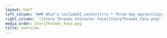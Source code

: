 ```yaml
---
layout: half
left_column: "### What's included{.center}\r\n * Three day masterclass that will go deep into one topic for the whole weekend\r\n * 4 one-hour sessions on common issues that relate to characters in fiction\r\n * Daily critique groups + feedback on the first 10 pages of your manuscript\r\n * Lots of time for writing while connecting with other writers\r\n \r\nBecause our Unraveling Character Retreat has 3 editors, each participant will be able to pick from 3 masterclass topics and 12 session topics.\r\n"
right_column: '![Story Threads Character Face](StoryThreads_Face.png)'
media_order: StoryThreads_Face.png
title: overview
---
```


